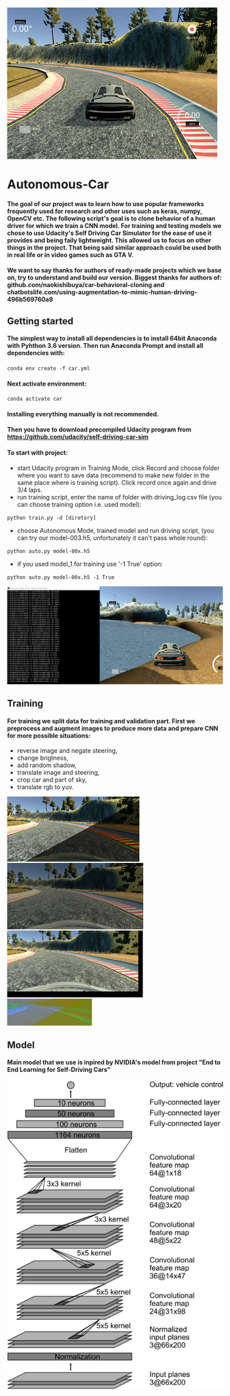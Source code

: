 ![My image](https://github.com/kamilbizon/Content/blob/master/auto.png)

# Autonomous-Car
#### The goal of our project was to learn how to use popular frameworks frequently used for research and other uses such as keras, numpy, OpenCV etc. The following script's goal is to clone behavior of a human driver for which we train a CNN model. For training and testing models we chose to use Udacity's Self Driving Car Simulator for the ease of use it provides and being faily lightweight. This allowed us to focus on other things in the project. That being said similar approach could be used both in real life or in video games such as GTA V.
#### We want to say thanks for authors of ready-made projects which we base on, try to understand and build our version. Biggest thanks for authors of: github.com/naokishibuya/car-behavioral-cloning and chatbotslife.com/using-augmentation-to-mimic-human-driving-496b569760a9

## Getting started
#### The simplest way to install all dependencies is to install 64bit Anaconda with Pyhthon 3.6 version. Then run Anaconda Prompt and install all dependencies with:  
```
conda env create -f car.yml
```
#### Next activate environment:
```
conda activate car
```
#### Installing everything manually is not recommended.
#### Then you have to download precompiled Udacity program from https://github.com/udacity/self-driving-car-sim
#### To start with project:
- start Udacity program in Training Mode, click Record and choose folder where you want to save data (recommend to make new folder in the same place where is training script). Click record once again and drive 3/4 laps.
- run training script, enter the name of folder with driving_log.csv file (you can choose training option i.e. used model):
```
python train.py -d [diretory]
```
- choose Autonomous Mode, trained model and run driving script, (you can try our model-003.h5, unfortunately it can't pass whole round):
```
python auto.py model-00x.h5
```
- if you used model_1 for training use '-1 True' option:
```
python auto.py model-00x.h5 -1 True
```
![My image](https://github.com/kamilbizon/Content/blob/master/drive.png)

## Training
#### For training we split data for training and validation part. First we preprocess and augment images to produce more data and prepare CNN for more possible situations:
- reverse image and negate steering,
- change brigtness,
- add random shadow,
- translate image and steering,
- crop car and part of sky,
- translate rgb to yuv.

![My image](https://github.com/kamilbizon/Content/blob/master/shadow.png)
![My image](https://github.com/kamilbizon/Content/blob/master/brightness1.png)
![My image](https://github.com/kamilbizon/Content/blob/master/translate.png)
![My image](https://github.com/kamilbizon/Content/blob/master/yuv.png)
## Model
#### Main model that we use is inpired by NVIDIA's model from project "End to End Learning for Self-Driving Cars"
![My image](https://github.com/kamilbizon/Content/blob/master/NVIDIA_model.png)
